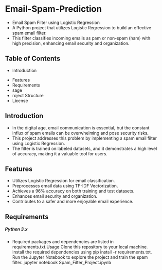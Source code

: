 # Email-Spam-Prediction
* Email Spam Filter using Logistic Regression
* A Python project that utilizes Logistic Regression to build an effective spam email filter.
*  This filter classifies incoming emails as pam or non-spam (ham) with high precision, enhancing email security and organization.

## Table of Contents
 *  Introduction
 -  Features
 -  Requirements
 -  sage
 -  roject Structure
 -  License

## Introduction
* In the digital age, email communication is essential, but the constant influx of spam emails can be overwhelming and pose security risks. 
* This project addresses this problem by implementing a spam email filter using Logistic Regression.
* The filter is trained on labeled datasets, and it demonstrates a high level of accuracy, making it a valuable tool for users.

## Features
* Utilizes Logistic Regression for email classification.
* Preprocesses email data using TF-IDF Vectorization.
* Achieves a 96% accuracy on both training and test datasets.
* Enhances email security and organization.
* Contributes to a safer and more enjoyable email experience.
## Requirements
##### Python 3.x
- Required packages and dependencies are listed in requirements.txt.Usage
Clone this repository to your local machine.
Install the required dependencies using pip install -r requirements.txt.
Run the Jupyter Notebook to explore the project and train the spam filter.
jupyter notebook Spam_Filter_Project.ipynb
